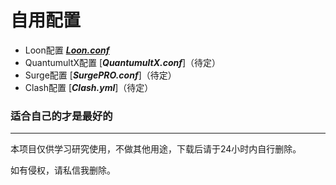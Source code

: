 # 自用配置

* Loon配置 [***Loon.conf***](https://raw.githubusercontent.com/cobalue/Netool-Config/main/Loon/Loon.conf)
* QuantumultX配置 [***QuantumultX.conf***]（待定）
* Surge配置 [***SurgePRO.conf***]（待定）
* Clash配置 [***Clash.yml***]（待定）

### 适合自己的才是最好的

---
本项目仅供学习研究使用，不做其他用途，下载后请于24小时内自行删除。

如有侵权，请私信我删除。
